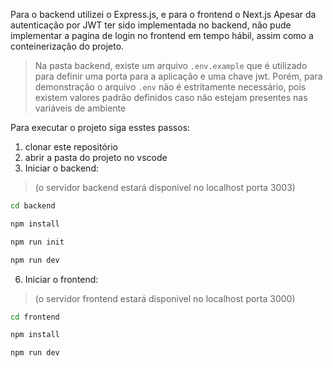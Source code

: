 Para o backend utilizei o Express.js, e para o frontend o Next.js
Apesar da autenticação por JWT ter sido implementada no backend, não pude implementar a pagina de login no frontend em tempo hábil, assim como a conteinerização do projeto.

> Na pasta backend, existe um arquivo ```.env.example``` que é utilizado para definir uma porta para a aplicação e uma chave jwt. Porém, para demonstração o arquivo ```.env``` não é estritamente necessário, pois existem valores padrão definidos caso não estejam presentes nas variáveis de ambiente

Para executar o projeto siga esstes passos:

1. clonar este repositório
3. abrir a pasta do projeto no vscode
4. Iniciar o backend:
  > (o servidor backend estará disponivel no localhost porta 3003)
```bash
cd backend

npm install

npm run init

npm run dev
```

6. Iniciar o frontend:
 > (o servidor frontend estará disponivel no localhost porta 3000)
```bash
cd frontend

npm install

npm run dev
```
